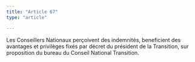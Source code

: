 ```yaml
---
title: "Article 67"
type: "article"

---
```




Les Conseillers Nationaux perçoivent des indemnités, beneficient des avantages et privilèges fixés par décret du président de la Transition, sur proposition du bureau du Conseil National Transition.
